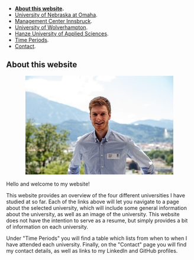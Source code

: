 - <b>[About this website](./index.md).</b>
- [University of Nebraska at Omaha](./uno.md).
- [Management Center Innsbruck](./mci.md).
- [University of Wolverhampton](./wlv.md).
- [Hanze University of Applied Sciences](./hanze.md).
- [Time Periods](./time_periods.md).
- [Contact](./contact.md).

## About this website

<center><img src="WM.jpg"></center>



Hello and welcome to my website!

This website provides an overview of the four different universities I have studied at so far. Each of the links above will let you navigate to a page about the selected university, which will include some general information about the university, as well as an image of the university. This website does not have the intention to serve as a resume, but simply provides a bit of information on each university.

Under "Time Periods" you will find a table which lists from when to when I have attended each university.
Finally, on the "Contact" page you will find my contact details, as well as links to my LinkedIn and GitHub profiles.
